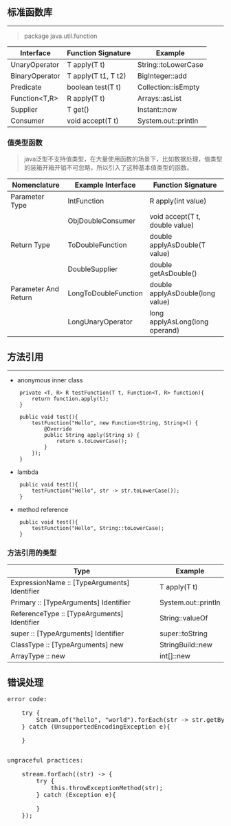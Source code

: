 ## 标准函数库
----
> package java.util.function

| Interface | Function Signature | Example|
|----|----|----|
|UnaryOperator<T> |T apply(T t) |String::toLowerCase|
|BinaryOperator<T> |T apply(T t1, T t2)| BigInteger::add|
|Predicate<T> |boolean test(T t) |Collection::isEmpty|
|Function<T,R> |R apply(T t) |Arrays::asList|
|Supplier<T> |T get() |Instant::now|
|Consumer<T> |void accept(T t) |System.out::println|

### 值类型函数

> java泛型不支持值类型，在大量使用函数的场景下，比如数据处理，值类型的装箱开箱开销不可忽略，所以引入了这种基本值类型的函数。

| Nomenclature | Example Interface | Function Signature|
|----|----|----|
|Parameter Type |IntFunction<R> |R apply(int value)|
| |ObjDoubleConsumer<T>|void accept(T t, double value)|
|Return Type|ToDoubleFunction<T>|double applyAsDouble(T value)|
| | DoubleSupplier| double getAsDouble()|
|Parameter And Return |LongToDoubleFunction |double applyAsDouble(long value)|
| |LongUnaryOperator |long applyAsLong(long operand)|


## 方法引用
----

* anonymous inner class
```
    private <T, R> R testFunction(T t, Function<T, R> function){
        return function.apply(t);
    }

    public void test(){
        testFunction("Hello", new Function<String, String>() {
            @Override
            public String apply(String s) {
                return s.toLowerCase();
            }
        });
    }
```

* lambda
```
    public void test(){
        testFunction("Hello", str -> str.toLowerCase());
    }
```

* method reference
```
    public void test(){
        testFunction("Hello", String::toLowerCase);
    }
```

### 方法引用的类型
| Type | Example|
|----|----|
|ExpressionName :: [TypeArguments] Identifier |T apply(T t) |
|Primary :: [TypeArguments] Identifier |System.out::println| 
|ReferenceType :: [TypeArguments] Identifier|String::valueOf |
|super :: [TypeArguments] Identifier |super::toString |
|ClassType :: [TypeArguments] new |StringBuild::new |
|ArrayType :: new |int[]::new|


## 错误处理

<pre>
error code:

    try {
        Stream.of("hello", "world").forEach(str -> str.getBytes("UTF-8"));
    } catch (UnsupportedEncodingException e){

    }

</pre>

<pre>
ungraceful practices:

    stream.forEach((str) -> {
        try {
            this.throwExceptionMethod(str);
        } catch (Exception e){
            
        }
    });
</pre>

<pre>

</pre>

